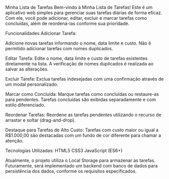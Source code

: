 Minha Lista de Tarefas
Bem-vindo à Minha Lista de Tarefas! Este é um aplicativo web simples para gerenciar suas tarefas diárias de forma eficaz. Com ele, você pode adicionar, editar, excluir e marcar tarefas como concluídas, além de reordená-las conforme sua prioridade.

Funcionalidades
Adicionar Tarefa:

Adicione novas tarefas informando o nome, data limite e custo.
Não é permitido adicionar tarefas com nomes duplicados.

Editar Tarefa:
Edite o nome, data limite e custo de tarefas existentes diretamente na lista.
A verificação de nomes duplicados é realizada ao salvar as alterações.

Excluir Tarefa:
Exclua tarefas indesejadas com uma confirmação através de um modal personalizado.

Marcar como Concluída:
Marque tarefas como concluídas ou restaure-as para pendentes.
Tarefas concluídas são exibidas separadamente e com estilo diferenciado.

Reordenar Tarefas:
Reordene as tarefas pendentes utilizando o recurso de arrastar e soltar (drag-and-drop).

Destaque para Tarefas de Alto Custo:
Tarefas com custo maior ou igual a R$1.000,00 são destacadas com um fundo de cor diferente para chamar a atenção.

Tecnologias Utilizadas:
HTML5
CSS3
JavaScript (ES6+)

Atualmente, o projeto utiliza o Local Storage para armazenar as tarefas. Futuramente, será implementado um backend com banco de dados para persistência dos dados, conforme os requisitos especificados.
